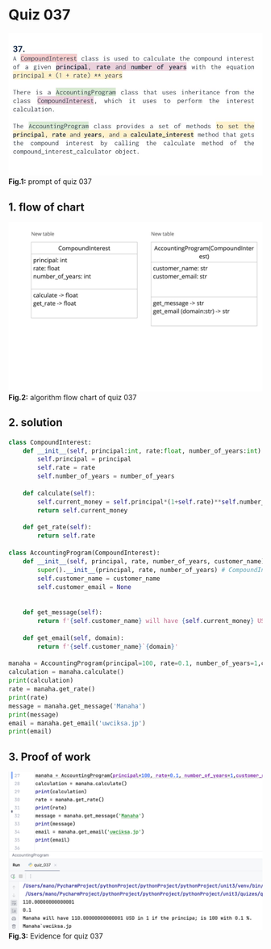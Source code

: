 # Quiz 037
![quiz_037.jpg](..%2F..%2Fassets%2Fprompt%2Fquiz_034-042%2Fquiz_037.jpg)
**Fig.1:** prompt of quiz 037

## 1. flow of chart
![quiz_diagram_037.jpg](..%2F..%2Fassets%2Fflowchart%2Fflowchart_034-042%2Fquiz_diagram_037.jpg)
**Fig.2:** algorithm flow chart of quiz 037

## 2. solution
```.py
class CompoundInterest:
    def __init__(self, principal:int, rate:float, number_of_years:int):
        self.principal = principal
        self.rate = rate
        self.number_of_years = number_of_years

    def calculate(self):
        self.current_money = self.principal*(1+self.rate)**self.number_of_years
        return self.current_money

    def get_rate(self):
        return self.rate

class AccountingProgram(CompoundInterest):
    def __init__(self, principal, rate, number_of_years, customer_name):
        super().__init__(principal, rate, number_of_years) # CompoundInterestで引き継いだ値はこっちでも使う。
        self.customer_name = customer_name
        self.customer_email = None


    def get_message(self):
        return f'{self.customer_name} will have {self.current_money} USD in {self.number_of_years} if the principa; is {self.principal} with {self.rate} %.'

    def get_email(self, domain):
        return f'{self.customer_name}`{domain}'

manaha = AccountingProgram(principal=100, rate=0.1, number_of_years=1,customer_name='Manaha')
calculation = manaha.calculate()
print(calculation)
rate = manaha.get_rate()
print(rate)
message = manaha.get_message('Manaha')
print(message)
email = manaha.get_email('uwciksa.jp')
print(email)

```

## 3. Proof of work
![evidence_037.png](..%2F..%2Fassets%2Fevidence%2Fevidence_034-042%2Fevidence_037.png)
**Fig.3:** Evidence for quiz 037